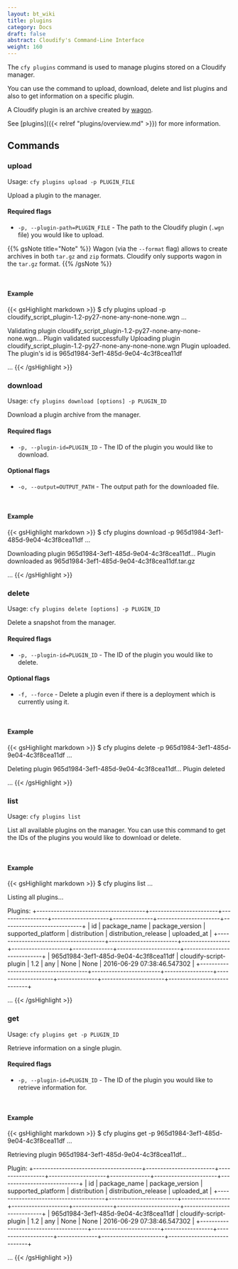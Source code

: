 ```yaml
---
layout: bt_wiki
title: plugins
category: Docs
draft: false
abstract: Cloudify's Command-Line Interface
weight: 160
---
```


The `cfy plugins` command is used to manage plugins stored on a Cloudify manager.

You can use the command to upload, download, delete and list plugins and also to get information on a specific plugin.

A Cloudify plugin is an archive created by [wagon](http://github.com/cloudify-cosmo/wagon).

See [plugins]({{< relref "plugins/overview.md" >}}) for more information.


## Commands

### upload

Usage: `cfy plugins upload -p PLUGIN_FILE`

Upload a plugin to the manager.

#### Required flags

* `-p, --plugin-path=PLUGIN_FILE` - The path to the Cloudify plugin (`.wgn` file) you would like to upload.

{{% gsNote title="Note" %}}
Wagon (via the `--format` flag) allows to create archives in both `tar.gz` and `zip` formats. Cloudify only supports wagon in the `tar.gz` format.
{{% /gsNote %}}


&nbsp;
#### Example

{{< gsHighlight  markdown  >}}
$ cfy plugins upload -p cloudify_script_plugin-1.2-py27-none-any-none-none.wgn
...

Validating plugin cloudify_script_plugin-1.2-py27-none-any-none-none.wgn...
Plugin validated successfully
Uploading plugin cloudify_script_plugin-1.2-py27-none-any-none-none.wgn
Plugin uploaded. The plugin's id is 965d1984-3ef1-485d-9e04-4c3f8cea11df

...
{{< /gsHighlight >}}


### download

Usage: `cfy plugins download [options] -p PLUGIN_ID`

Download a plugin archive from the manager.

#### Required flags

*  `-p, --plugin-id=PLUGIN_ID` - The ID of the plugin you would like to download.

#### Optional flags

* `-o, --output=OUTPUT_PATH` - The output path for the downloaded file.


&nbsp;
#### Example

{{< gsHighlight  markdown  >}}
$ cfy plugins download -p 965d1984-3ef1-485d-9e04-4c3f8cea11df
...

Downloading plugin 965d1984-3ef1-485d-9e04-4c3f8cea11df...
Plugin downloaded as 965d1984-3ef1-485d-9e04-4c3f8cea11df.tar.gz

...
{{< /gsHighlight >}}


### delete

Usage: `cfy plugins delete [options] -p PLUGIN_ID` 

Delete a snapshot from the manager.

#### Required flags

* `-p, --plugin-id=PLUGIN_ID` - The ID of the plugin you would like to delete.

#### Optional flags

*  `-f, --force` - Delete a plugin even if there is a deployment which is currently using it.


&nbsp;
#### Example

{{< gsHighlight  markdown  >}}
$ cfy plugins delete -p 965d1984-3ef1-485d-9e04-4c3f8cea11df
...

Deleting plugin 965d1984-3ef1-485d-9e04-4c3f8cea11df...
Plugin deleted

...
{{< /gsHighlight >}}


### list

Usage: `cfy plugins list` 

List all available plugins on the manager.
You can use this command to get the IDs of the plugins you would like to download or delete.


&nbsp;
#### Example

{{< gsHighlight  markdown  >}}
$ cfy plugins list
...

Listing all plugins...

Plugins:
+--------------------------------------+------------------------+-----------------+--------------------+--------------+----------------------+----------------------------+
|                  id                  |      package_name      | package_version | supported_platform | distribution | distribution_release |        uploaded_at         |
+--------------------------------------+------------------------+-----------------+--------------------+--------------+----------------------+----------------------------+
| 965d1984-3ef1-485d-9e04-4c3f8cea11df | cloudify-script-plugin |       1.2       |        any         |     None     |         None         | 2016-06-29 07:38:46.547302 |
+--------------------------------------+------------------------+-----------------+--------------------+--------------+----------------------+----------------------------+

...
{{< /gsHighlight >}}


### get

Usage: `cfy plugins get -p PLUGIN_ID` 

Retrieve information on a single plugin.

#### Required flags

* `-p, --plugin-id=PLUGIN_ID` - The ID of the plugin you would like to retrieve information for.


&nbsp;
#### Example

{{< gsHighlight  markdown  >}}
$ cfy plugins get -p 965d1984-3ef1-485d-9e04-4c3f8cea11df
...

Retrieving plugin 965d1984-3ef1-485d-9e04-4c3f8cea11df...

Plugin:
+--------------------------------------+------------------------+-----------------+--------------------+--------------+----------------------+----------------------------+
|                  id                  |      package_name      | package_version | supported_platform | distribution | distribution_release |        uploaded_at         |
+--------------------------------------+------------------------+-----------------+--------------------+--------------+----------------------+----------------------------+
| 965d1984-3ef1-485d-9e04-4c3f8cea11df | cloudify-script-plugin |       1.2       |        any         |     None     |         None         | 2016-06-29 07:38:46.547302 |
+--------------------------------------+------------------------+-----------------+--------------------+--------------+----------------------+----------------------------+

...
{{< /gsHighlight >}}
